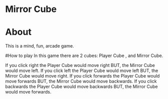 # Mirror Cube



# About 
This is a mind, fun, arcade game.

#How to play
In this game there are 2 cubes: Player Cube , and Mirror Cube.


If you click right the Player Cube would move right BUT, the Mirror Cube would move left.
If you click left the Player Cube would move left BUT, the Mirror Cube would move right.
If you click forwards the Player Cube would move forwards BUT, the Mirror Cube would move backwards.
If you click backwards the Player Cube would move backwards BUT, the Mirror Cube would move forwards.
